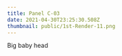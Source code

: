 ```yaml
---
title: Panel C-03
date: 2021-04-30T23:25:30.508Z
thumbnail: public/1st-Render-11.png
---
```

Big baby head